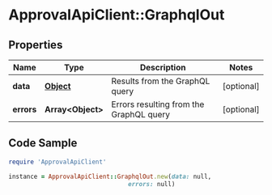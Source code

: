 # ApprovalApiClient::GraphqlOut

## Properties

Name | Type | Description | Notes
------------ | ------------- | ------------- | -------------
**data** | [**Object**](.md) | Results from the GraphQL query | [optional] 
**errors** | **Array&lt;Object&gt;** | Errors resulting from the GraphQL query | [optional] 

## Code Sample

```ruby
require 'ApprovalApiClient'

instance = ApprovalApiClient::GraphqlOut.new(data: null,
                                 errors: null)
```


